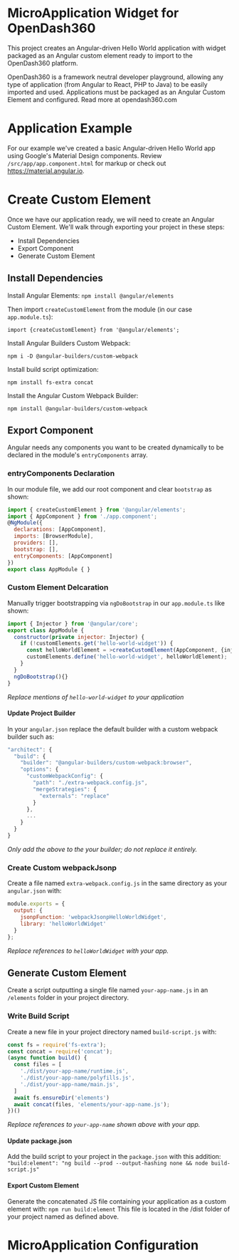 MicroApplication Widget for OpenDash360
=======

This project creates an Angular-driven Hello World application with widget packaged as an Angular custom element ready to import to the OpenDash360 platform.

OpenDash360 is a framework neutral developer playground, allowing any type of application (from Angular to React, PHP to Java) to be easily imported and used. Applications must be packaged as an Angular Custom Element and configured. Read more at opendash360.com

# Application Example
For our example we've created a basic Angular-driven Hello World app using Google's Material Design components. Review `/src/app/app.component.html` for markup or check out https://material.angular.io.

# Create Custom Element
Once we have our application ready, we will need to create an Angular Custom Element. We'll walk through exporting your project in these steps:
* Install Dependencies
* Export Component
* Generate Custom Element

## Install Dependencies
Install Angular Elements:
`npm install @angular/elements`

Then import `createCustomElement` from the module (in our case `app.module.ts`):

`import {createCustomElement} from '@angular/elements';`

Install Angular Builders Custom Webpack:

`npm i -D @angular-builders/custom-webpack`

Install build script optimization:

`npm install fs-extra concat`


Install the Angular Custom Webpack Builder:

`npm install @angular-builders/custom-webpack`

## Export Component
Angular needs any components you want to be created dynamically to be declared in the module's `entryComponents` array.

### entryComponents Declaration
In our module file, we add our root component and clear `bootstrap` as shown:
```javascript
import { createCustomElement } from '@angular/elements';
import { AppComponent } from './app.component';
@NgModule({
  declarations: [AppComponent],
  imports: [BrowserModule],
  providers: [],
  bootstrap: [],
  entryComponents: [AppComponent]
})
export class AppModule { }
```

### Custom Element Delcaration
Manually trigger bootstrapping via `ngDoBootstrap` in our `app.module.ts` like shown:
```javascript
import { Injector } from '@angular/core';
export class AppModule {
  constructor(private injector: Injector) {
    if (!customElements.get('hello-world-widget')) {
      const helloWorldElement = >createCustomElement(AppComponent, {injector});
      customElements.define('hello-world-widget', helloWorldElement);
    }
  }
  ngDoBootstrap(){}
}
```
*Replace mentions of `hello-world-widget` to your application*

#### Update Project Builder
In your `angular.json` replace the default builder with a custom webpack builder such as:
```javascript
"architect": {
  "build": {
    "builder": "@angular-builders/custom-webpack:browser",
    "options": {
      "customWebpackConfig": {
        "path": "./extra-webpack.config.js",
        "mergeStrategies": {
          "externals": "replace"
        }
      },
      ...
    }
  }
}
```
*Only add the above to the your builder; do not replace it entirely.*

### Create Custom webpackJsonp
Create a file named `extra-webpack.config.js` in the same directory as your `angular.json` with:
```javascript
module.exports = {
  output: {
    jsonpFunction: 'webpackJsonpHelloWorldWidget',
    library: 'helloWorldWidget'
  }
};
```
*Replace references to `helloWorldWidget` with your app.*

## Generate Custom Element
Create a script outputting a single file named `your-app-name.js` in an `/elements` folder in your project directory.

### Write Build Script
Create a new file in your project directory named `build-script.js` with:
```javascript
const fs = require('fs-extra');
const concat = require('concat');
(async function build() {
  const files = [
    './dist/your-app-name/runtime.js',
    './dist/your-app-name/polyfills.js',
    './dist/your-app-name/main.js',
  ]
  await fs.ensureDir('elements')
  await concat(files, 'elements/your-app-name.js');
})()
```
*Replace references to `your-app-name` shown above with your app.*

#### Update package.json
Add the build script to your project in the `package.json` with this addition:
`"build:element": "ng build --prod --output-hashing none && node build-script.js"`

#### Export Custom Element
Generate the concatenated JS file containing your application as a custom element with:
`npm run build:element`
This file is located in the /dist folder of your project named as defined above.


# MicroApplication Configuration
